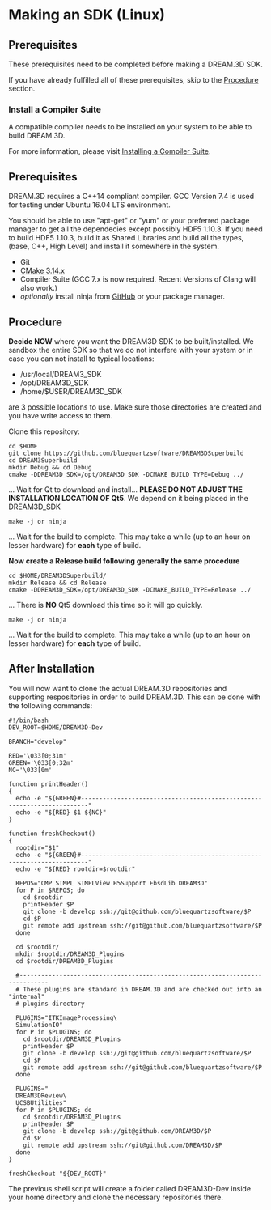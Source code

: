 # Making an SDK (Linux) #

<a name="prerequisites">

## Prerequisites ##

</a>

These prerequisites need to be completed before making a DREAM.3D SDK.

If you have already fulfilled all of these prerequisites, skip to the [Procedure](#procedure) section.

<a name="compiler_suite">

### Install a Compiler Suite ###

</a>

A compatible compiler needs to be installed on your system to be able to build DREAM.3D.

For more information, please visit [Installing a Compiler Suite](http://www.dream3d.io/6_Developer/CompilerSuite/index.html).

## Prerequisites ##

DREAM.3D requires a C++14 compliant compiler. GCC Version 7.4 is used for testing under Ubuntu 16.04 LTS environment.

You should be able to use "apt-get" or "yum" or your preferred package manager to get all the dependecies except possibly HDF5 1.10.3. If you need to build HDF5 1.10.3, build it as Shared Libraries and build all the types, (base, C++, High Level) and install it somewhere in the system.

+ Git
+ [CMake 3.14.x](http://www.cmake.org)
+ Compiler Suite (GCC 7.x is now required. Recent Versions of Clang will also work.)
+ _optionally_ install ninja from [GitHub](https://github.com/ninja-build/ninja/releases) or your package manager.

## Procedure ##

**Decide NOW** where you want the DREAM3D SDK to be built/installed. We sandbox the entire SDK so that we do not interfere with your system or in case you can not install to typical locations:

+ /usr/local/DREAM3_SDK
+ /opt/DREAM3D_SDK
+ /home/$USER/DREAM3D_SDK

are 3 possible locations to use. Make sure those directories are created and you have write access to them.

Clone this repository:

    cd $HOME
    git clone https://github.com/bluequartzsoftware/DREAM3DSuperbuild
    cd DREAM3Superbuild
    mkdir Debug && cd Debug
    cmake -DDREAM3D_SDK=/opt/DREAM3D_SDK -DCMAKE_BUILD_TYPE=Debug ../

... Wait for Qt to download and install... **PLEASE DO NOT ADJUST THE INSTALLATION LOCATION OF Qt5**. We depend on it being placed in the DREAM3D_SDK

    make -j or ninja 

... Wait for the build to complete. This may take a while (up to an hour on lesser hardware) for **each** type of build.

**Now create a Release build following generally the same procedure**

    cd $HOME/DREAM3DSuperbuild/
    mkdir Release && cd Release
    cmake -DDREAM3D_SDK=/opt/DREAM3D_SDK -DCMAKE_BUILD_TYPE=Release ../

... There is **NO** Qt5 download this time so it will go quickly.

    make -j or ninja

... Wait for the build to complete. This may take a while (up to an hour on lesser hardware) for **each** type of build.

## After Installation ##

You will now want to clone the actual DREAM.3D repositories and supporting respositories in order to build DREAM.3D. This can be done with the following commands:

    #!/bin/bash
    DEV_ROOT=$HOME/DREAM3D-Dev

    BRANCH="develop"

    RED='\033[0;31m'
    GREEN='\033[0;32m'
    NC='\033[0m'

    function printHeader()
    {
      echo -e "${GREEN}#------------------------------------------------------------------------"
      echo -e "${RED} $1 ${NC}"
    }

    function freshCheckout()
    {
      rootdir="$1"
      echo -e "${GREEN}#------------------------------------------------------------------------"
      echo -e "${RED} rootdir=$rootdir"

      REPOS="CMP SIMPL SIMPLView H5Support EbsdLib DREAM3D"
      for P in $REPOS; do
        cd $rootdir
        printHeader $P
        git clone -b develop ssh://git@github.com/bluequartzsoftware/$P
        cd $P
        git remote add upstream ssh://git@github.com/bluequartzsoftware/$P
      done

      cd $rootdir/
      mkdir $rootdir/DREAM3D_Plugins
      cd $rootdir/DREAM3D_Plugins

      #------------------------------------------------------------------------------
      # These plugins are standard in DREAM.3D and are checked out into an "internal"
      # plugins directory

      PLUGINS="ITKImageProcessing\
      SimulationIO"
      for P in $PLUGINS; do
        cd $rootdir/DREAM3D_Plugins
        printHeader $P
        git clone -b develop ssh://git@github.com/bluequartzsoftware/$P
        cd $P
        git remote add upstream ssh://git@github.com/bluequartzsoftware/$P
      done

      PLUGINS="
      DREAM3DReview\
      UCSBUtilities" 
      for P in $PLUGINS; do
        cd $rootdir/DREAM3D_Plugins
        printHeader $P
        git clone -b develop ssh://git@github.com/DREAM3D/$P
        cd $P
        git remote add upstream ssh://git@github.com/DREAM3D/$P
      done
    }

    freshCheckout "${DEV_ROOT}"

The previous shell script will create a folder called DREAM3D-Dev inside your home directory and clone the necessary repositories there.
